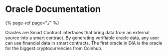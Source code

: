 # Oracle Documentation

{% page-ref page="./" %}

Oracles are Smart Contract interfaces that bring data from an external source into a smart contract. By generating verifiable oracle data, any user can use financial data in smart contracts. The first oracle in DIA is the oracle for the biggest cryptocurrencies from Coinhub.

